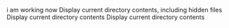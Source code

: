 i am working now
Display current directory contents, including hidden files
Display current directory contents
Display current directory contents
